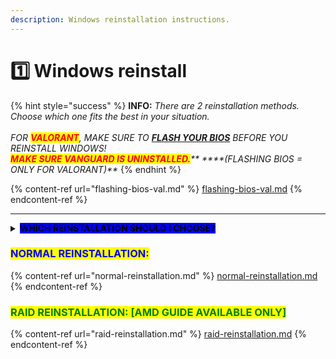 ```yaml
---
description: Windows reinstallation instructions.
---
```


# 1️⃣ Windows reinstall

{% hint style="success" %}
**INFO:** _There are 2 reinstallation methods. Choose which one fits the best in your situation._\
\
_FOR <mark style="color:red;">**VALORANT**</mark>, MAKE SURE TO_ [_**FLASH YOUR BIOS**_](flashing-bios-val.md) _BEFORE YOU REINSTALL WINDOWS!_ \
_<mark style="color:red;">**MAKE SURE VANGUARD IS UNINSTALLED.**</mark>** ****(FLASHING BIOS = ONLY FOR VALORANT)**_
{% endhint %}

{% content-ref url="flashing-bios-val.md" %}
[flashing-bios-val.md](flashing-bios-val.md)
{% endcontent-ref %}

***

<details>

<summary><mark style="background-color:blue;"><strong>WHICH REINSTALLATION SHOULD I CHOOSE?</strong></mark></summary>

\
<mark style="color:green;">**FORTNITE:**</mark>\
Make sure to use [Normal Reinstallation.](normal-reinstallation.md) | <mark style="color:red;">**HWID Banned 3+ times**</mark> on the same PC? Then make sure to use the method [RAID Reinstallation.](./#raid-reinstallation-amd-only)\
\
<mark style="color:orange;">**RUST/APEX + OTHER EAC/BE GAMES:**</mark>\
make sure to use the method [RAID Reinstallation.](./#raid-reinstallation-amd-only)\
\
<mark style="color:red;">**VALORANT**</mark><mark style="color:red;">:</mark>\
Make sure to use [Normal Reinstallation.](normal-reinstallation.md) | <mark style="color:red;">**HWID Banned 3+ times**</mark> on the same PC? Then make sure to use the method [RAID Reinstallation.](./#raid-reinstallation-amd-only)\
\
<mark style="color:purple;">**COD SERIES:**</mark>\
make sure to use the method [RAID Reinstallation.](./#raid-reinstallation-amd-only)\
\
Please note that our RAID Reinstallation guides/videos are for **AMD ONLY**. If You're on Intel and RAID is required for ur spoof, please continue with "Normal Reinstallation" and reach out to our support team to make us aware of the situation.\
\
**In case u know how to RAID on Intel, please do so.**

</details>

### <mark style="color:blue;">NORMAL REINSTALLATION:</mark>

{% content-ref url="normal-reinstallation.md" %}
[normal-reinstallation.md](normal-reinstallation.md)
{% endcontent-ref %}

### <mark style="color:green;">RAID REINSTALLATION: \[AMD GUIDE AVAILABLE ONLY]</mark>

{% content-ref url="raid-reinstallation.md" %}
[raid-reinstallation.md](raid-reinstallation.md)
{% endcontent-ref %}
